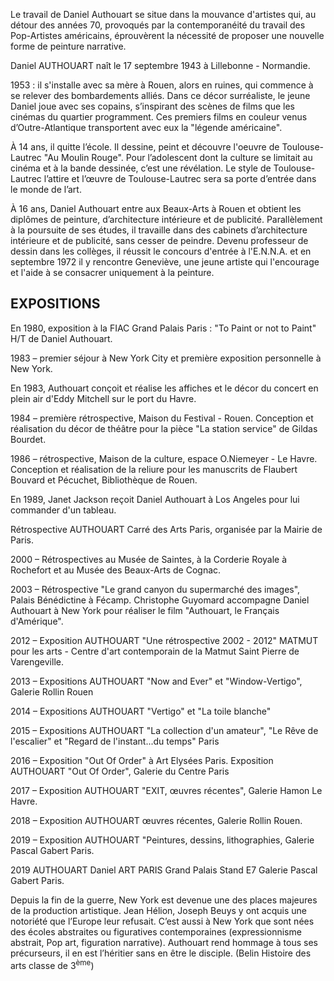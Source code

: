 Le travail de Daniel Authouart se situe dans la mouvance d'artistes qui, au détour des années 70, provoqués par la contemporanéité du travail des Pop-Artistes américains, éprouvèrent la nécessité de proposer une nouvelle forme de peinture narrative.

Daniel AUTHOUART naît le 17 septembre 1943 à Lillebonne - Normandie.

1953 : il s'installe avec sa mère à Rouen, alors en ruines, qui commence à se relever des bombardements alliés.
Dans ce décor surréaliste, le jeune Daniel joue avec ses copains, s’inspirant des scènes de films que les cinémas du quartier programment. Ces premiers films en couleur venus d’Outre-Atlantique transportent avec eux la "légende américaine".

À 14 ans, il quitte l’école. Il dessine, peint et découvre l'oeuvre de Toulouse-Lautrec "Au Moulin Rouge". Pour l’adolescent dont la culture se limitait au cinéma et à la bande dessinée, c’est une révélation. Le style de Toulouse-Lautrec l’attire et l’œuvre de Toulouse-Lautrec sera sa porte d’entrée dans le monde de l’art.

À 16 ans, Daniel Authouart entre aux Beaux-Arts à Rouen et obtient les diplômes de peinture, d’architecture intérieure et de publicité.
Parallèlement à la poursuite de ses études, il travaille dans des cabinets d’architecture intérieure et de publicité, sans cesser de peindre.
Devenu professeur de dessin dans les collèges, il réussit le concours d'entrée à l'E.N.N.A. et en septembre 1972 il y rencontre Geneviève, une jeune artiste qui l'encourage et l'aide à se consacrer uniquement à la peinture.

## EXPOSITIONS

En 1980, exposition à la FIAC Grand Palais Paris : "To Paint or not to Paint" H/T de Daniel Authouart.

1983 – premier séjour à New York City et première exposition personnelle à New York.

En 1983, Authouart conçoit et réalise les affiches et le décor du concert en plein air d'Eddy Mitchell sur le port du Havre.

1984 – première rétrospective, Maison du Festival - Rouen. Conception et réalisation du décor de théâtre pour la pièce "La station service" de Gildas Bourdet.

1986 – rétrospective, Maison de la culture, espace O.Niemeyer - Le Havre. Conception et réalisation de la reliure pour les manuscrits de Flaubert Bouvard et Pécuchet, Bibliothèque de Rouen.

En 1989, Janet Jackson reçoit Daniel Authouart à Los Angeles pour lui commander d'un tableau.

Rétrospective AUTHOUART Carré des Arts Paris, organisée par la Mairie de Paris.

2000 – Rétrospectives au Musée de Saintes, à la Corderie Royale à Rochefort et au Musée des Beaux-Arts de Cognac.

2003 – Rétrospective "Le grand canyon du supermarché des images", Palais Bénédictine à Fécamp. Christophe Guyomard accompagne Daniel Authouart à New York pour réaliser le film "Authouart, le Français d'Amérique".

2012 – Exposition AUTHOUART "Une rétrospective 2002 - 2012" MATMUT pour les arts - Centre d'art contemporain de la Matmut Saint Pierre de Varengeville.

2013 – Expositions AUTHOUART "Now and Ever" et "Window-Vertigo", Galerie Rollin Rouen

2014 – Expositions AUTHOUART "Vertigo" et "La toile blanche"

2015 – Expositions AUTHOUART "La collection d'un amateur", "Le Rêve de l'escalier" et "Regard de l'instant...du temps" Paris

2016 – Exposition "Out Of Order" à Art Elysées Paris. Exposition AUTHOUART "Out Of Order", Galerie du Centre Paris

2017 – Exposition AUTHOUART "EXIT, œuvres récentes", Galerie Hamon Le Havre.

2018 – Exposition AUTHOUART œuvres récentes, Galerie Rollin Rouen.

2019 – Exposition AUTHOUART "Peintures, dessins, lithographies, Galerie Pascal Gabert Paris.

2019 AUTHOUART Daniel ART PARIS Grand Palais Stand E7 Galerie Pascal Gabert Paris.

Depuis la fin de la guerre, New York est devenue une des places majeures de la production artistique. Jean Hélion, Joseph Beuys y ont acquis une notoriété que l’Europe leur refusait. C’est aussi à New York que sont nées des écoles abstraites ou figuratives contemporaines (expressionnisme abstrait, Pop art, figuration narrative). Authouart rend hommage à tous ses précurseurs, il en est l’héritier sans en être le disciple. (Belin Histoire des arts classe de 3<sup>ème</sup>)
